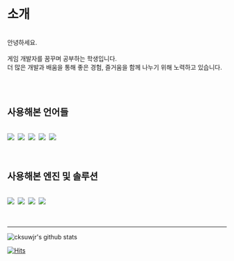 <h1>소개</h1><br>
안녕하세요.<br><br>
게임 개발자를 꿈꾸며 공부하는 학생입니다.<br>
더 많은 개발과 배움을 통해 좋은 경험, 즐거움을 함께 나누기 위해 노력하고 있습니다.<br>

<br><br>

<h2> 사용해본 언어들 </h2><br>

<div style="flex">
  <img src="https://img.shields.io/badge/-yellow?style=flat-square&logo=C&logoColor=white"/></a>&nbsp 
  <img src="https://img.shields.io/badge/C++-orange?style=flat-square&logo=C++&logoColor=white"/></a>&nbsp 
  <img src="https://img.shields.io/badge/Cs-red?style=flat-square&logo=.NET&logoColor=white"/></a>&nbsp 
  <img src="https://img.shields.io/badge/Java-blue?style=flat-square&logo=Java&logoColor=white"/></a>&nbsp
  <img src="https://img.shields.io/badge/JavaScript-black?style=flat-square&logo=JavaScript&logoColor=white"/></a>&nbsp
  
  
</div>
<br><br>

<h2> 사용해본 엔진 및 솔루션</h2><br>

<div style="flex">
  <img src="https://img.shields.io/badge/Unity-blue?style=flat-square&logo=Unity&logoColor=white"/></a>&nbsp 
  <img src="https://img.shields.io/badge/Android Studio-blue?style=flat-square&logo=Android&logoColor=white"/></a>&nbsp 
  <img src="https://img.shields.io/badge/Visual Studio-blue?style=flat-square&logo=Visual Studio&logoColor=white"/></a>&nbsp 
  <img src="https://img.shields.io/badge/Visual Studio Code-blue?style=flat-square&logo=Visual Studio Code&logoColor=white"/></a>&nbsp 
  
</div>
<br><br>
<!--<img src="https://img.shields.io/badge/(쓰고자하는_텍스트)-(컬러코드)?style=flat-square&logo=(simpleicons에서_아이콘이름)&logoColor=white"/></a>&nbsp  -->


<hr>

![cksuwjr's github stats](https://github-readme-stats.vercel.app/api?username=cksuwjr&show_icons=true&theme=radical&title_color=black&hide_title=true)


[![Hits](https://hits.seeyoufarm.com/api/count/incr/badge.svg?url=https%3A%2F%2Fgithub.com%2Fcksuwjr%2Fhit-counter&count_bg=%234961EF&title_bg=%2301245E&icon=github.svg&icon_color=%23FFFFFF&title=visitors&edge_flat=false)](https://hits.seeyoufarm.com)

<!--
**cksuwjr/cksuwjr** is a ✨ _special_ ✨ repository because its `README.md` (this file) appears on your GitHub profile.

Here are some ideas to get you started:

- 🔭 I’m currently working on ...
- 🌱 I’m currently learning ...
- 👯 I’m looking to collaborate on ...
- 🤔 I’m looking for help with ...
- 💬 Ask me about ...
- 📫 How to reach me: ...
- 😄 Pronouns: ...
- ⚡ Fun fact: ...
-->

